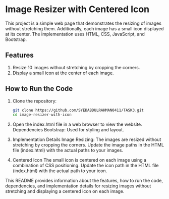 # Image Resizer with Centered Icon

This project is a simple web page that demonstrates the resizing of images without stretching them. Additionally, each image has a small icon displayed at its center. The implementation uses HTML, CSS, JavaScript, and Bootstrap.

## Features

1. Resize 10 images without stretching by cropping the corners.
2. Display a small icon at the center of each image.

## How to Run the Code

1. Clone the repository:

   ```bash
   git clone https://github.com/SYEDABDULRAHMAN0411/TASK3.git
   cd image-resizer-with-icon

1. Open the index.html file in a web browser to view the website.
Dependencies
Bootstrap: Used for styling and layout.

2.  Implementation Details
Image Resizing:
  The images are resized without stretching by cropping the corners.
  Update the image paths in the HTML file (index.html) with the actual paths to your images.
3. Centered Icon
   The small icon is centered on each image using a combination of CSS positioning.
   Update the icon path in the HTML file (index.html) with the actual path to your icon.



This README provides information about the features, how to run the code, dependencies, and implementation details for resizing images without stretching and displaying a centered icon on each image.
